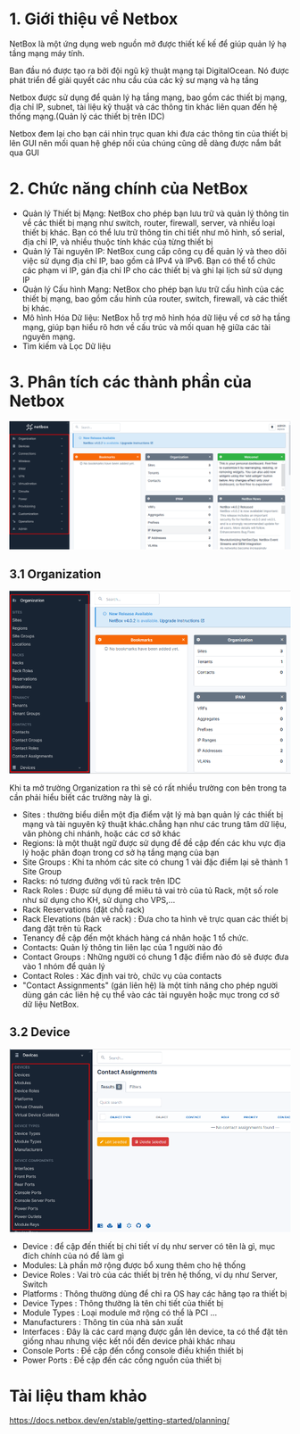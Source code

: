# 1. Giới thiệu về Netbox
NetBox là một ứng dụng web nguồn mở được thiết kế kế để giúp quản lý hạ tầng mạng máy tính. 

Ban đầu nó được tạo ra bởi đội ngũ kỹ thuật mạng tại DigitalOcean. Nó được phát triển để giải quyết các nhu cầu của các kỹ sư mạng và hạ tầng

Netbox được sử dụng để quản lý hạ tầng mạng, bao gồm các thiết bị mạng, địa chỉ IP, subnet, tài liệu kỹ thuật và các thông tin khác liên quan đến hệ thống mạng.(Quản lý các thiết bị trên IDC)

Netbox đem lại cho bạn cái nhìn trục quan khi đưa các thông tin của thiết bị lên GUI nên mối quan hệ ghép nối của chúng cũng dễ dàng được nắm bắt qua GUI

# 2. Chức năng chính của NetBox
- Quản lý Thiết bị Mạng: NetBox cho phép bạn lưu trữ và quản lý thông tin về các thiết bị mạng như switch, router, firewall, server, và nhiều loại thiết bị khác. Bạn có thể lưu trữ thông tin chi tiết như mô hình, số serial, địa chỉ IP, và nhiều thuộc tính khác của từng thiết bị
- Quản lý Tài nguyên IP: NetBox cung cấp công cụ để quản lý và theo dõi việc sử dụng địa chỉ IP, bao gồm cả IPv4 và IPv6. Bạn có thể tổ chức các phạm vi IP, gán địa chỉ IP cho các thiết bị và ghi lại lịch sử sử dụng IP
- Quản lý Cấu hình Mạng: NetBox cho phép bạn lưu trữ cấu hình của các thiết bị mạng, bao gồm cấu hình của router, switch, firewall, và các thiết bị khác. 
- Mô hình Hóa Dữ liệu: NetBox hỗ trợ mô hình hóa dữ liệu về cơ sở hạ tầng mạng, giúp bạn hiểu rõ hơn về cấu trúc và mối quan hệ giữa các tài nguyên mạng.
- Tìm kiếm và Lọc Dữ liệu
# 3. Phân tích các thành phần của Netbox
![](../anh/Screenshot_1.png)

## 3.1 Organization
![](../anh/Screenshot_2.png)

Khi ta mở trường Organization ra thì sẽ có rất nhiều trường con bên trong ta cần phải hiểu biết các trường này là gì.
- Sites : thường biểu diễn một địa điểm vật lý mà bạn quản lý các thiết bị mạng và tài nguyên kỹ thuật khác.chẳng hạn như các trung tâm dữ liệu, văn phòng chi nhánh, hoặc các cơ sở khác
- Regions: là một thuật ngữ được sử dụng để đề cập đến các khu vực địa lý hoặc phân đoạn trong cơ sở hạ tầng mạng của bạn
- Site Groups : Khi ta nhóm các site có chung 1 vài đặc điểm lại sẽ thành 1 Site Group
- Racks: nó tương đưởng với tủ rack trên IDC 
- Rack Roles : Được sử dụng để miêu tả vai trò của tủ Rack, một số role như sử dụng cho KH, sử dụng cho VPS,...
- Rack Reservations (đặt chỗ rack)
- Rack Elevations  (bản vẽ rack) : Đưa cho ta hình vẽ trực quan các thiết bị đang đặt trên tủ Rack
- Tenancy đề cập đến một khách hàng cá nhân hoặc 1 tổ chức. 
- Contacts: Quản lý thông tin liên lạc của 1 người nào đó
- Contact Groups : Những người có chung 1 đặc điểm nào đó sẽ được đưa vào 1 nhóm để quản lý
- Contact Roles : Xác định vai trò, chức vụ của contacts
- "Contact Assignments" (gán liên hệ) là một tính năng cho phép người dùng gán các liên hệ cụ thể vào các tài nguyên hoặc mục trong cơ sở dữ liệu NetBox.
## 3.2 Device
![](../anh/Screenshot_3.png)
- Device : để cập đến thiết bị chi tiết ví dụ như server có tên là gì, mục đích chính của nó để làm gì
- Modules: Là phần mở rộng được bổ xung thêm cho hệ thống
- Device Roles : Vai trò của các thiết bị trên hệ thống, ví dụ như Server, Switch
- Platforms : Thông thường dùng để chỉ ra OS hay các hãng tạo ra thiết bị
- Device Types : Thông thường là tên chi tiết của thiết bị
- Module Types : Loại module mở rộng có thể là PCI ...
- Manufacturers : Thông tin của nhà sản xuất
- Interfaces : Đây là các card mạng được gắn lên device, ta có thể đặt tên giống nhau nhưng việc kết nối đến device phải khác nhau
- Console Ports : Đề cập đến cổng console điều khiển thiết bị 
- Power Ports : Đề cập đến các cổng nguồn của thiết bị


# Tài liệu tham khảo
https://docs.netbox.dev/en/stable/getting-started/planning/